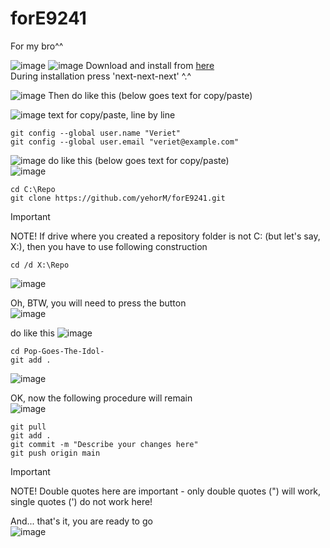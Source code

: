 # forE9241
For my bro^^  

![image](https://github.com/user-attachments/assets/1d2ecf1e-67e5-4fa6-92b8-8959dfb28650)
![image](https://github.com/user-attachments/assets/045d12ee-0164-406b-845e-1c62d49f32c5)
Download and install from [here](https://git-scm.com/download/win)  
During installation press 'next-next-next' ^.^

![image](https://github.com/user-attachments/assets/21132fe3-64bb-42aa-9140-ed2c78c007b7)
Then do like this (below goes text for copy/paste)  

![image](https://github.com/user-attachments/assets/3a2ee000-d00c-4158-86f0-8189dcb7be4a)
text for copy/paste, line by line  
```
git config --global user.name "Veriet"  
git config --global user.email "veriet@example.com"
```

![image](https://github.com/user-attachments/assets/9c11467e-e0f5-4e40-a00c-79d6e095b8a0)
do like this (below goes text for copy/paste)  
![image](https://github.com/user-attachments/assets/f2b69639-e8c2-4fd9-b1ae-f996ef4e8acf)
```
cd C:\Repo  
git clone https://github.com/yehorM/forE9241.git
```

> [!IMPORTANT]
> NOTE! If drive where you created a repository folder is not C: (but let's say, X:), then you have to use following construction
>```
>cd /d X:\Repo
>```
![image](https://github.com/user-attachments/assets/43755788-0546-4ed5-893d-2785f6cb69fb)


Oh, BTW, you will need to press the button  
![image](https://github.com/user-attachments/assets/9c21fc3d-a328-4cf1-8da3-e4812bdf61c6)

do like this
![image](https://github.com/user-attachments/assets/089cf9ae-527d-446b-a66b-203a15a90cd2)

```
cd Pop-Goes-The-Idol-
git add .
```

![image](https://github.com/user-attachments/assets/1cc0e607-a550-4caa-a0f0-f48e1bcc44d4)

OK, now the following procedure will remain  
![image](https://github.com/user-attachments/assets/23550fff-9753-4dc9-a24a-cdf2b03eda09)

```
git pull
git add .
git commit -m "Describe your changes here"
git push origin main
```
> [!IMPORTANT]
> NOTE! Double quotes here are important - only double quotes (") will work, single quotes (') do not work here!

And... that's it, you are ready to go  
![image](https://github.com/user-attachments/assets/671fa802-f645-4935-8819-4efccc98d239)
